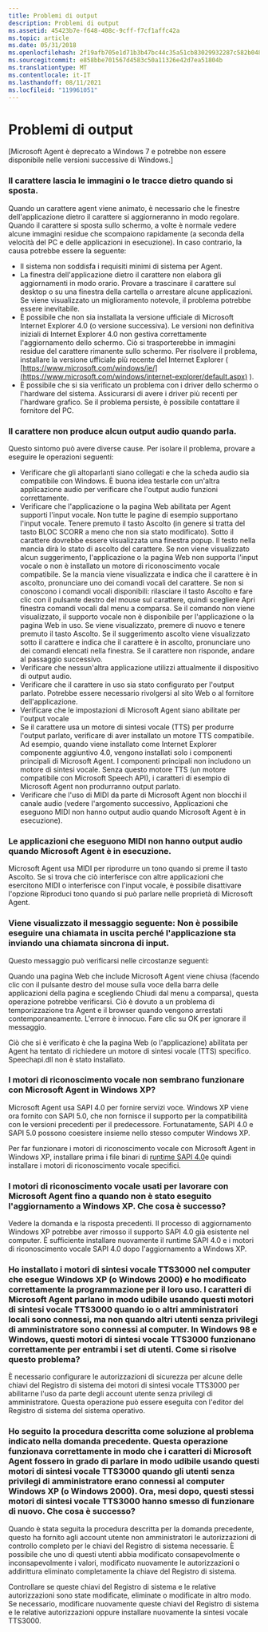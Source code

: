 ```yaml
---
title: Problemi di output
description: Problemi di output
ms.assetid: 45423b7e-f648-408c-9cff-f7cf1affc42a
ms.topic: article
ms.date: 05/31/2018
ms.openlocfilehash: 2f19afb705e1d71b3b47bc44c35a51cb83029932287c582b0481ff6a5b078049
ms.sourcegitcommit: e858bbe701567d4583c50a11326e42d7ea51804b
ms.translationtype: MT
ms.contentlocale: it-IT
ms.lasthandoff: 08/11/2021
ms.locfileid: "119961051"
---
```

# <a name="output-problems"></a>Problemi di output

\[Microsoft Agent è deprecato a Windows 7 e potrebbe non essere disponibile nelle versioni successive di Windows.\]

### <a name="the-character-leaves-images-or-trails-behind-when-it-moves"></a>Il carattere lascia le immagini o le tracce dietro quando si sposta.

Quando un carattere agent viene animato, è necessario che le finestre dell'applicazione dietro il carattere si aggiorneranno in modo regolare. Quando il carattere si sposta sullo schermo, a volte è normale vedere alcune immagini residue che scompaiono rapidamente (a seconda della velocità del PC e delle applicazioni in esecuzione). In caso contrario, la causa potrebbe essere la seguente:

-   Il sistema non soddisfa i requisiti minimi di sistema per Agent.
-   La finestra dell'applicazione dietro il carattere non elabora gli aggiornamenti in modo orario. Provare a trascinare il carattere sul desktop o su una finestra della cartella o arrestare alcune applicazioni. Se viene visualizzato un miglioramento notevole, il problema potrebbe essere inevitabile.
-   È possibile che non sia installata la versione ufficiale di Microsoft Internet Explorer 4.0 (o versione successiva). Le versioni non definitiva iniziali di Internet Explorer 4.0 non gestiva correttamente l'aggiornamento dello schermo. Ciò si trasporterebbe in immagini residue del carattere rimanente sullo schermo. Per risolvere il problema, installare la versione ufficiale più recente del Internet Explorer ( [https://www.microsoft.com/windows/ie/](https://www.microsoft.com/windows/internet-explorer/default.aspx) ).
-   È possibile che si sia verificato un problema con i driver dello schermo o l'hardware del sistema. Assicurarsi di avere i driver più recenti per l'hardware grafico. Se il problema persiste, è possibile contattare il fornitore del PC.

### <a name="the-character-doesnt-produce-any-audio-output-when-it-speaks"></a>Il carattere non produce alcun output audio quando parla.

Questo sintomo può avere diverse cause. Per isolare il problema, provare a eseguire le operazioni seguenti:

-   Verificare che gli altoparlanti siano collegati e che la scheda audio sia compatibile con Windows. È buona idea testarle con un'altra applicazione audio per verificare che l'output audio funzioni correttamente.
-   Verificare che l'applicazione o la pagina Web abilitata per Agent supporti l'input vocale. Non tutte le pagine di esempio supportano l'input vocale. Tenere premuto il tasto Ascolto (in genere si tratta del tasto BLOC SCORR a meno che non sia stato modificato). Sotto il carattere dovrebbe essere visualizzata una finestra popup. Il testo nella mancia dirà lo stato di ascolto del carattere. Se non viene visualizzato alcun suggerimento, l'applicazione o la pagina Web non supporta l'input vocale o non è installato un motore di riconoscimento vocale compatibile. Se la mancia viene visualizzata e indica che il carattere è in ascolto, pronunciare uno dei comandi vocali del carattere. Se non si conoscono i comandi vocali disponibili: rilasciare il tasto Ascolto e fare clic con il pulsante destro del mouse sul carattere, quindi scegliere Apri finestra comandi vocali dal menu a comparsa. Se il comando non viene visualizzato, il supporto vocale non è disponibile per l'applicazione o la pagina Web in uso. Se viene visualizzato, premere di nuovo e tenere premuto il tasto Ascolto. Se il suggerimento ascolto viene visualizzato sotto il carattere e indica che il carattere è in ascolto, pronunciare uno dei comandi elencati nella finestra. Se il carattere non risponde, andare al passaggio successivo.
-   Verificare che nessun'altra applicazione utilizzi attualmente il dispositivo di output audio.
-   Verificare che il carattere in uso sia stato configurato per l'output parlato. Potrebbe essere necessario rivolgersi al sito Web o al fornitore dell'applicazione.
-   Verificare che le impostazioni di Microsoft Agent siano abilitate per l'output vocale
-   Se il carattere usa un motore di sintesi vocale (TTS) per produrre l'output parlato, verificare di aver installato un motore TTS compatibile. Ad esempio, quando viene installato come Internet Explorer componente aggiuntivo 4.0, vengono installati solo i componenti principali di Microsoft Agent. I componenti principali non includono un motore di sintesi vocale. Senza questo motore TTS (un motore compatibile con Microsoft Speech API), i caratteri di esempio di Microsoft Agent non produrranno output parlato.
-   Verificare che l'uso di MIDI da parte di Microsoft Agent non blocchi il canale audio (vedere l'argomento successivo, Applicazioni che eseguono MIDI non hanno output audio quando Microsoft Agent è in esecuzione).

### <a name="applications-that-play-midi-have-no-audio-output-when-microsoft-agent-is-running"></a>Le applicazioni che eseguono MIDI non hanno output audio quando Microsoft Agent è in esecuzione.

Microsoft Agent usa MIDI per riprodurre un tono quando si preme il tasto Ascolto. Se si trova che ciò interferisce con altre applicazioni che esercitono MIDI o interferisce con l'input vocale, è possibile disattivare l'opzione Riproduci tono quando si può parlare nelle proprietà di Microsoft Agent.

### <a name="i-get-the-following-message-an-outgoing-call-cannot-be-made-since-the-application-is-dispatching-an-input-synchronous-call"></a>Viene visualizzato il messaggio seguente: Non è possibile eseguire una chiamata in uscita perché l'applicazione sta inviando una chiamata sincrona di input.

Questo messaggio può verificarsi nelle circostanze seguenti:

Quando una pagina Web che include Microsoft Agent viene chiusa (facendo clic con il pulsante destro del mouse sulla voce della barra delle applicazioni della pagina e scegliendo Chiudi dal menu a comparsa), questa operazione potrebbe verificarsi. Ciò è dovuto a un problema di temporizzazione tra Agent e il browser quando vengono arrestati contemporaneamente. L'errore è innocuo. Fare clic su OK per ignorare il messaggio.

Ciò che si è verificato è che la pagina Web (o l'applicazione) abilitata per Agent ha tentato di richiedere un motore di sintesi vocale (TTS) specifico. Speechapi.dll non è stato installato.

### <a name="the-speech-engines-dont-seem-to-work-with-microsoft-agent-in-windows-xp"></a>I motori di riconoscimento vocale non sembrano funzionare con Microsoft Agent in Windows XP?

Microsoft Agent usa SAPI 4.0 per fornire servizi voce. Windows XP viene ora fornito con SAPI 5.0, che non fornisce il supporto per la compatibilità con le versioni precedenti per il predecessore. Fortunatamente, SAPI 4.0 e SAPI 5.0 possono coesistere insieme nello stesso computer Windows XP.

Per far funzionare i motori di riconoscimento vocale con Microsoft Agent in Windows XP, installare prima i file binari di [runtime SAPI 4.0](https://activex.microsoft.com/activex/controls/sapi/spchapi.exe)e quindi installare i motori di riconoscimento vocale specifici.

### <a name="the-speech-engines-used-to-work-with-microsoft-agent-until-i-upgraded-to-windows-xp-what-happened"></a>I motori di riconoscimento vocale usati per lavorare con Microsoft Agent fino a quando non è stato eseguito l'aggiornamento a Windows XP. Che cosa è successo?

Vedere la domanda e la risposta precedenti. Il processo di aggiornamento Windows XP potrebbe aver rimosso il supporto SAPI 4.0 già esistente nel computer. È sufficiente installare nuovamente il runtime SAPI 4.0 e i motori di riconoscimento vocale SAPI 4.0 dopo l'aggiornamento a Windows XP.

### <a name="i-installed-the-tts3000-text-to-speech-engines-onto-my-computer-that-runs-windows-xp-or-windows-2000-and-correctly-edited-my-programming-accordingly-for-their-use-the-microsoft-agent-characters-speak-audibly-using-these-tts3000-text-to-speech-engines-when-i-or-other-local-administrators-are-logged-in-but-not-when-other-users-without-administrator-privileges-are-logged-into-this-computer-on-windows-98-and-windows-me-these-tts3000-text-to-speech-engines-work-correctly-for-both-sets-of-users-how-can-i-fix-this"></a>Ho installato i motori di sintesi vocale TTS3000 nel computer che esegue Windows XP (o Windows 2000) e ho modificato correttamente la programmazione per il loro uso. I caratteri di Microsoft Agent parlano in modo udibile usando questi motori di sintesi vocale TTS3000 quando io o altri amministratori locali sono connessi, ma non quando altri utenti senza privilegi di amministratore sono connessi al computer.  In Windows 98 e Windows, questi motori di sintesi vocale TTS3000 funzionano correttamente per entrambi i set di utenti. Come si risolve questo problema?

È necessario configurare le autorizzazioni di sicurezza per alcune delle chiavi del Registro di sistema dei motori di sintesi vocale TTS3000 per abilitarne l'uso da parte degli account utente senza privilegi di amministratore. Questa operazione può essere eseguita con l'editor del Registro di sistema del sistema operativo.

### <a name="i-followed-the-procedure-described-as-a-solution-to-the-problem-stated-in-the-previous-question-this-worked-fine-so-that-the-microsoft-agent-characters-could-speak-audibly-using-these-tts3000-text-to-speech-engines-when-users-without-administrator-privileges-were-logged-into-the-windows-xp-or-windows-2000-computer-now-months-later-these-same-tts3000-text-to-speech-engines-have-stopped-working-again-what-happened"></a>Ho seguito la procedura descritta come soluzione al problema indicato nella domanda precedente. Questa operazione funzionava correttamente in modo che i caratteri di Microsoft Agent fossero in grado  di parlare in modo udibile usando questi motori di sintesi vocale TTS3000 quando gli utenti senza privilegi di amministratore erano connessi al computer Windows XP (o Windows 2000). Ora, mesi dopo, questi stessi motori di sintesi vocale TTS3000 hanno smesso di funzionare di nuovo. Che cosa è successo?

Quando è stata seguita la procedura descritta per la domanda precedente, questo ha fornito agli account utente non amministratori le autorizzazioni di controllo completo per le chiavi del Registro di sistema necessarie. È possibile che uno di questi utenti abbia modificato consapevolmente o inconsapevolmente i valori, modificato nuovamente le autorizzazioni o addirittura eliminato completamente la chiave del Registro di sistema.

Controllare se queste chiavi del Registro di sistema e le relative autorizzazioni sono state modificate, eliminate o modificate in altro modo. Se necessario, modificare nuovamente queste chiavi del Registro di sistema e le relative autorizzazioni oppure installare nuovamente la sintesi vocale TTS3000.

 

 




